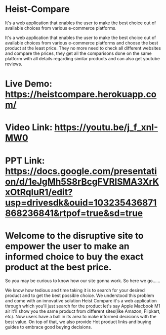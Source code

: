 # Heist-Compare
It's a web application that enables the user to make the best choice out of available choices from various e-commerce platforms.

It's a web application that enables the user to make the best choice out of available choices from various e-commerce platforms and choose the best product at the least price. They no more need to check all different websites and compare the prices, they get all the comparisons done on the same platform with all details regarding similar products and can also get youtube reviews.

# Live Demo: https://heistcompare.herokuapp.com/
# Video Link: https://youtu.be/j_f_xnI-MW0
# PPT Link: https://docs.google.com/presentation/d/1eJgMh5S8rBcgFVRlSMA3XrKxOtRqIuR1/edit?usp=drivesdk&ouid=103235436871868236841&rtpof=true&sd=true

# Welcome to the disruptive site to empower the user to make an informed choice to buy the exact product at the best price.

So you may be curious to know how our site gonna work. So here we go......

We know how tedious and time taking it is to search for your desired product and to get the best possible choice. We understood this problem and come with an innovative solution Heist Compare it's a web application through which you'll just search for the product let's say Apple Macbook M1 air it'll show you the same product from different sites(like Amazon, Flipkart, etc). Now users have a ball in its area to make informed decisions with the best value. On top of that, we also provide Hot product links and buying guides to embrace good buying decisions.

